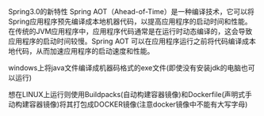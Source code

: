 Spring3.0的新特性
Spring AOT（Ahead-of-Time）是一种编译技术，它可以将Spring应用程序预先编译成本地机器代码，以提高应用程序的启动时间和性能。在传统的JVM应用程序中，应用程序代码通常是在运行时动态编译的，这会导致应用程序的启动时间较慢。Spring AOT 可以在应用程序运行之前将代码编译成本地代码，从而加速应用程序的启动速度和性能。

windows上将java文件编译成机器码格式的exe文件(即使没有安装jdk的电脑也可以运行)

想在LINUX上运行则使用Buildpacks(自动构建容器镜像)和Dockerfile(声明式手动构建容器镜像)将其打包成DOCKER镜像(注意docker镜像中不能有大写字母)